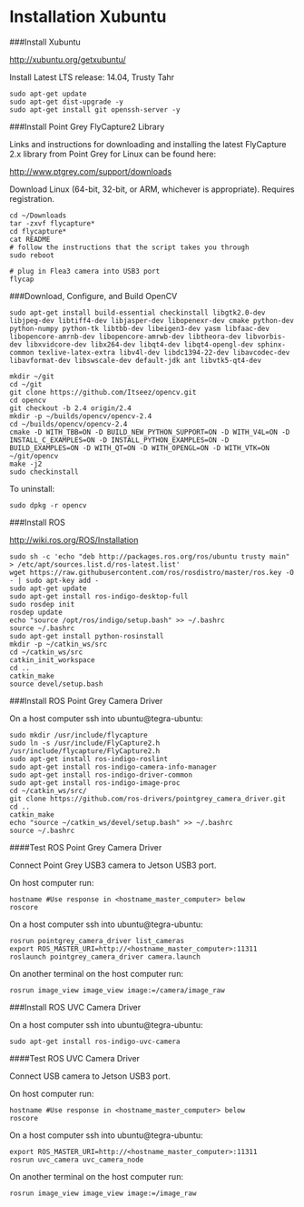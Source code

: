 Installation Xubuntu
====================


###Install Xubuntu

<http://xubuntu.org/getxubuntu/>

Install Latest LTS release: 14.04, Trusty Tahr

```shell
sudo apt-get update
sudo apt-get dist-upgrade -y
sudo apt-get install git openssh-server -y
```

###Install Point Grey FlyCapture2 Library

Links and instructions for downloading and installing the latest
FlyCapture 2.x library from Point Grey for Linux can be found here:

<http://www.ptgrey.com/support/downloads>

Download Linux (64-bit, 32-bit, or ARM, whichever is appropriate).
Requires registration.

```shell
cd ~/Downloads
tar -zxvf flycapture*
cd flycapture*
cat README
# follow the instructions that the script takes you through
sudo reboot
```

```shell
# plug in Flea3 camera into USB3 port
flycap
```

###Download, Configure, and Build OpenCV

```shell
sudo apt-get install build-essential checkinstall libgtk2.0-dev libjpeg-dev libtiff4-dev libjasper-dev libopenexr-dev cmake python-dev python-numpy python-tk libtbb-dev libeigen3-dev yasm libfaac-dev libopencore-amrnb-dev libopencore-amrwb-dev libtheora-dev libvorbis-dev libxvidcore-dev libx264-dev libqt4-dev libqt4-opengl-dev sphinx-common texlive-latex-extra libv4l-dev libdc1394-22-dev libavcodec-dev libavformat-dev libswscale-dev default-jdk ant libvtk5-qt4-dev

mkdir ~/git
cd ~/git
git clone https://github.com/Itseez/opencv.git
cd opencv
git checkout -b 2.4 origin/2.4
mkdir -p ~/builds/opencv/opencv-2.4
cd ~/builds/opencv/opencv-2.4
cmake -D WITH_TBB=ON -D BUILD_NEW_PYTHON_SUPPORT=ON -D WITH_V4L=ON -D INSTALL_C_EXAMPLES=ON -D INSTALL_PYTHON_EXAMPLES=ON -D BUILD_EXAMPLES=ON -D WITH_QT=ON -D WITH_OPENGL=ON -D WITH_VTK=ON  ~/git/opencv
make -j2
sudo checkinstall
```

To uninstall:

```shell
sudo dpkg -r opencv
```

###Install ROS

<http://wiki.ros.org/ROS/Installation>

```shell
sudo sh -c 'echo "deb http://packages.ros.org/ros/ubuntu trusty main" > /etc/apt/sources.list.d/ros-latest.list'
wget https://raw.githubusercontent.com/ros/rosdistro/master/ros.key -O - | sudo apt-key add -
sudo apt-get update
sudo apt-get install ros-indigo-desktop-full
sudo rosdep init
rosdep update
echo "source /opt/ros/indigo/setup.bash" >> ~/.bashrc
source ~/.bashrc
sudo apt-get install python-rosinstall
mkdir -p ~/catkin_ws/src
cd ~/catkin_ws/src
catkin_init_workspace
cd ..
catkin_make
source devel/setup.bash
```

###Install ROS Point Grey Camera Driver

On a host computer ssh into ubuntu@tegra-ubuntu:

```shell
sudo mkdir /usr/include/flycapture
sudo ln -s /usr/include/FlyCapture2.h /usr/include/flycapture/FlyCapture2.h
sudo apt-get install ros-indigo-roslint
sudo apt-get install ros-indigo-camera-info-manager
sudo apt-get install ros-indigo-driver-common
sudo apt-get install ros-indigo-image-proc
cd ~/catkin_ws/src/
git clone https://github.com/ros-drivers/pointgrey_camera_driver.git
cd ..
catkin_make
echo "source ~/catkin_ws/devel/setup.bash" >> ~/.bashrc
source ~/.bashrc
```

####Test ROS Point Grey Camera Driver

Connect Point Grey USB3 camera to Jetson USB3 port.

On host computer run:

```shell
hostname #Use response in <hostname_master_computer> below
roscore
```

On a host computer ssh into ubuntu@tegra-ubuntu:

```shell
rosrun pointgrey_camera_driver list_cameras
export ROS_MASTER_URI=http://<hostname_master_computer>:11311
roslaunch pointgrey_camera_driver camera.launch
```

On another terminal on the host computer run:

```shell
rosrun image_view image_view image:=/camera/image_raw
```

###Install ROS UVC Camera Driver

On a host computer ssh into ubuntu@tegra-ubuntu:

```shell
sudo apt-get install ros-indigo-uvc-camera
```

####Test ROS UVC Camera Driver

Connect USB camera to Jetson USB3 port.

On host computer run:

```shell
hostname #Use response in <hostname_master_computer> below
roscore
```

On a host computer ssh into ubuntu@tegra-ubuntu:

```shell
export ROS_MASTER_URI=http://<hostname_master_computer>:11311
rosrun uvc_camera uvc_camera_node
```

On another terminal on the host computer run:

```shell
rosrun image_view image_view image:=/image_raw
```

